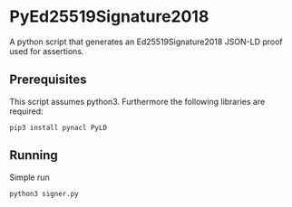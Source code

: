 # PyEd25519Signature2018
A python script that generates an Ed25519Signature2018 JSON-LD proof used for assertions.

## Prerequisites
This script assumes python3. Furthermore the following libraries are required:

```
pip3 install pynacl PyLD
```
## Running
Simple run

```
python3 signer.py
```
